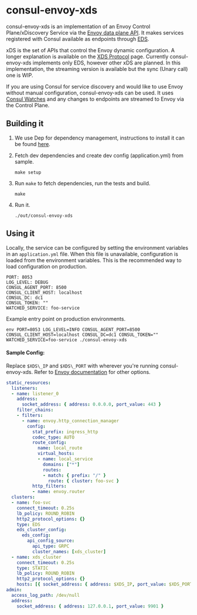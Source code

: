 # consul-envoy-xds

consul-envoy-xds is an implementation of an Envoy Control Plane/xDiscovery Service via the [Envoy data plane API](https://github.com/envoyproxy/data-plane-api). It makes services registered with Consul available as endpoints through [EDS](https://www.envoyproxy.io/docs/envoy/latest/api-v2/api/v2/eds.proto.html).

xDS is the set of APIs that control the Envoy dynamic configuration. A longer explanation is available on the [XDS Protocol](https://github.com/envoyproxy/data-plane-api/blob/master/XDS_PROTOCOL.md) page. Currently consul-envoy-xds implements only EDS, however other xDS are planned. In this implementation, the streaming version is available but the sync (Unary call) one is WIP.

If you are using Consul for service discovery and would like to use Envoy without manual configuration, consul-envoy-xds can be used. It uses [Consul Watches](https://www.consul.io/docs/agent/watches.html) and any changes to endpoints are streamed to Envoy via the Control Plane.

## Building it

1. We use Dep for dependency management, instructions to install it can be found [here](https://github.com/golang/dep).
2. Fetch dev dependencies and create dev config (application.yml) from sample.

   ```
   make setup
   ```
3. Run `make` to fetch dependencies, run the tests and build.

    ```
    make
    ```
4. Run it.

    ```
    ./out/consul-envoy-xds
    ```

## Using it

Locally, the service can be configured by setting the environment variables in an `application.yml` file. When this file is unavailable, configuration is loaded from the environment variables. This is the recommended way to load configuration on production.

```
PORT: 8053
LOG_LEVEL: DEBUG
CONSUL_AGENT_PORT: 8500
CONSUL_CLIENT_HOST: localhost
CONSUL_DC: dc1
CONSUL_TOKEN: ""
WATCHED_SERVICE: foo-service
```

Example entry point on production environments.

`env PORT=8053 LOG_LEVEL=INFO CONSUL_AGENT_PORT=8500 CONSUL_CLIENT_HOST=localhost CONSUL_DC=dc1 CONSUL_TOKEN="" WATCHED_SERVICE=foo-service ./consul-envoy-xds`


#### Sample Config:

Replace `$XDS\_IP` and `$XDS\_PORT` with wherever you're running consul-envoy-xds. Refer to [Envoy documentation](https://www.envoyproxy.io/docs/envoy/latest/api-v2/api) for other options.

```yaml
static_resources:
  listeners:
  - name: listener_0
    address:
      socket_address: { address: 0.0.0.0, port_value: 443 }
    filter_chains:
    - filters:
      - name: envoy.http_connection_manager
        config:
          stat_prefix: ingress_http
          codec_type: AUTO
          route_config:
            name: local_route
            virtual_hosts:
            - name: local_service
              domains: ["*"]
              routes:
              - match: { prefix: "/" }
                route: { cluster: foo-svc }
          http_filters:
          - name: envoy.router
  clusters:
  - name: foo-svc
    connect_timeout: 0.25s
    lb_policy: ROUND_ROBIN
    http2_protocol_options: {}
    type: EDS
    eds_cluster_config:
      eds_config:
        api_config_source:
          api_type: GRPC
          cluster_names: [xds_cluster]
  - name: xds_cluster
    connect_timeout: 0.25s
    type: STATIC
    lb_policy: ROUND_ROBIN
    http2_protocol_options: {}
    hosts: [{ socket_address: { address: $XDS_IP, port_value: $XDS_PORT }}]
admin:
  access_log_path: /dev/null
  address:
    socket_address: { address: 127.0.0.1, port_value: 9901 }
```
